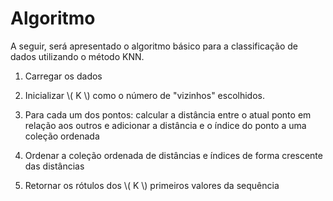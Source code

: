 # Algoritmo

A seguir, será apresentado o algoritmo básico para a classificação de dados utilizando o método
KNN.

1. Carregar os dados

2. Inicializar \\( K \\) como o número de "vizinhos" escolhidos.

3. Para cada um dos pontos: calcular a distância entre o atual ponto em relação aos outros e
adicionar a distância e o índice do ponto a uma coleção ordenada

4. Ordenar a coleção ordenada de distâncias e índices de forma crescente das distâncias

5. Retornar os rótulos dos \\( K \\) primeiros valores da sequência
